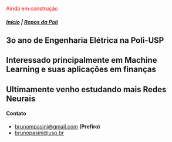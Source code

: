 <span style="color:red">Ainda em construção</span>

##### [Início](/index) | [Repos da Poli](/poli)


## 3o ano de Engenharia Elétrica na Poli-USP
## Interessado principalmente em Machine Learning e suas aplicações em finanças


## Ultimamente venho estudando mais Redes Neurais


#### Contato
- [brunompasini@gmail.com](mailto:brunompasini@gmail.com) **(Prefiro)**
- [brunopasini@usp.br](mailto:brunopasini@usp.br)
